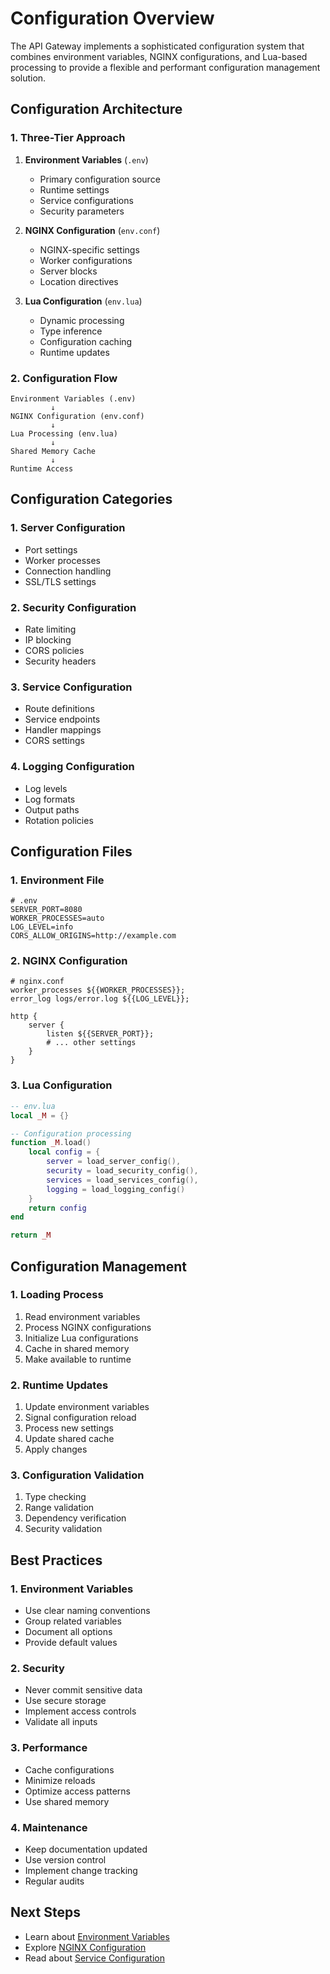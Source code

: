 # Configuration Overview

The API Gateway implements a sophisticated configuration system that combines environment variables, NGINX configurations, and Lua-based processing to provide a flexible and performant configuration management solution.

## Configuration Architecture

### 1. Three-Tier Approach

1. **Environment Variables** (`.env`)

   - Primary configuration source
   - Runtime settings
   - Service configurations
   - Security parameters

2. **NGINX Configuration** (`env.conf`)

   - NGINX-specific settings
   - Worker configurations
   - Server blocks
   - Location directives

3. **Lua Configuration** (`env.lua`)
   - Dynamic processing
   - Type inference
   - Configuration caching
   - Runtime updates

### 2. Configuration Flow

```plaintext
Environment Variables (.env)
         ↓
NGINX Configuration (env.conf)
         ↓
Lua Processing (env.lua)
         ↓
Shared Memory Cache
         ↓
Runtime Access
```

## Configuration Categories

### 1. Server Configuration

- Port settings
- Worker processes
- Connection handling
- SSL/TLS settings

### 2. Security Configuration

- Rate limiting
- IP blocking
- CORS policies
- Security headers

### 3. Service Configuration

- Route definitions
- Service endpoints
- Handler mappings
- CORS settings

### 4. Logging Configuration

- Log levels
- Log formats
- Output paths
- Rotation policies

## Configuration Files

### 1. Environment File

```plaintext
# .env
SERVER_PORT=8080
WORKER_PROCESSES=auto
LOG_LEVEL=info
CORS_ALLOW_ORIGINS=http://example.com
```

### 2. NGINX Configuration

```nginx
# nginx.conf
worker_processes ${{WORKER_PROCESSES}};
error_log logs/error.log ${{LOG_LEVEL}};

http {
    server {
        listen ${{SERVER_PORT}};
        # ... other settings
    }
}
```

### 3. Lua Configuration

```lua
-- env.lua
local _M = {}

-- Configuration processing
function _M.load()
    local config = {
        server = load_server_config(),
        security = load_security_config(),
        services = load_services_config(),
        logging = load_logging_config()
    }
    return config
end

return _M
```

## Configuration Management

### 1. Loading Process

1. Read environment variables
2. Process NGINX configurations
3. Initialize Lua configurations
4. Cache in shared memory
5. Make available to runtime

### 2. Runtime Updates

1. Update environment variables
2. Signal configuration reload
3. Process new settings
4. Update shared cache
5. Apply changes

### 3. Configuration Validation

1. Type checking
2. Range validation
3. Dependency verification
4. Security validation

## Best Practices

### 1. Environment Variables

- Use clear naming conventions
- Group related variables
- Document all options
- Provide default values

### 2. Security

- Never commit sensitive data
- Use secure storage
- Implement access controls
- Validate all inputs

### 3. Performance

- Cache configurations
- Minimize reloads
- Optimize access patterns
- Use shared memory

### 4. Maintenance

- Keep documentation updated
- Use version control
- Implement change tracking
- Regular audits

## Next Steps

- Learn about [Environment Variables](environment.md)
- Explore [NGINX Configuration](nginx.md)
- Read about [Service Configuration](services.md)
